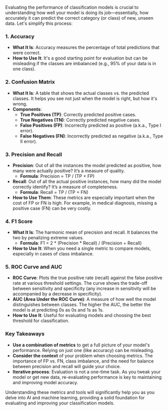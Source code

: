 Evaluating the performance of classification models is crucial to understanding how well your model is doing its job—essentially, how accurately it can predict the correct category (or class) of new, unseen data. Let's simplify this process:

### 1. **Accuracy**

- **What It Is**: Accuracy measures the percentage of total predictions that were correct.
- **How to Use It**: It's a good starting point for evaluation but can be misleading if the classes are imbalanced (e.g., 95% of your data is in one class).

### 2. **Confusion Matrix**

- **What It Is**: A table that shows the actual classes vs. the predicted classes. It helps you see not just when the model is right, but how it's wrong.
- **Components**:
  - **True Positives (TP)**: Correctly predicted positive cases.
  - **True Negatives (TN)**: Correctly predicted negative cases.
  - **False Positives (FP)**: Incorrectly predicted as positive (a.k.a., Type I error).
  - **False Negatives (FN)**: Incorrectly predicted as negative (a.k.a., Type II error).

### 3. **Precision and Recall**

- **Precision**: Out of all the instances the model predicted as positive, how many were actually positive? It’s a measure of quality.
  - **Formula**: Precision = TP / (TP + FP)
- **Recall**: Out of all the actual positive instances, how many did the model correctly identify? It’s a measure of completeness.
  - **Formula**: Recall = TP / (TP + FN)
- **How to Use Them**: These metrics are especially important when the cost of FP or FN is high. For example, in medical diagnosis, missing a positive case (FN) can be very costly.

### 4. **F1 Score**

- **What It Is**: The harmonic mean of precision and recall. It balances the two by penalizing extreme values.
  - **Formula**: F1 = 2 * (Precision * Recall) / (Precision + Recall)
- **How to Use It**: When you need a single metric to compare models, especially in cases of class imbalance.

### 5. **ROC Curve and AUC**

- **ROC Curve**: Plots the true positive rate (recall) against the false positive rate at various threshold settings. The curve shows the trade-off between sensitivity and specificity (any increase in sensitivity will be accompanied by a decrease in specificity).
- **AUC (Area Under the ROC Curve)**: A measure of how well the model distinguishes between classes. The higher the AUC, the better the model is at predicting 0s as 0s and 1s as 1s.
- **How to Use It**: Useful for evaluating models and choosing the best threshold for classification.

### Key Takeaways

- **Use a combination of metrics** to get a full picture of your model's performance. Relying on just one (like accuracy) can be misleading.
- **Consider the context** of your problem when choosing metrics. The importance of FP vs. FN, class imbalance, and the need for balance between precision and recall will guide your choice.
- **Iterative process**: Evaluation is not a one-time task. As you tweak your model or get new data, re-evaluating performance is key to maintaining and improving model accuracy.

Understanding these metrics and tools will significantly help you as you delve into AI and machine learning, providing a solid foundation for evaluating and improving your classification models.
